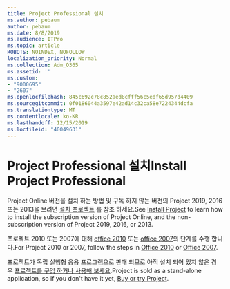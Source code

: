 ```yaml
---
title: Project Professional 설치
ms.author: pebaum
author: pebaum
ms.date: 8/8/2019
ms.audience: ITPro
ms.topic: article
ROBOTS: NOINDEX, NOFOLLOW
localization_priority: Normal
ms.collection: Adm_O365
ms.assetid: ''
ms.custom:
- "9000695"
- "2607"
ms.openlocfilehash: 845c692c78c852aed8cfff56c5edf65d957d4409
ms.sourcegitcommit: 0f0186044a3597e42ad14c32ca58e7224344dcfa
ms.translationtype: MT
ms.contentlocale: ko-KR
ms.lasthandoff: 12/15/2019
ms.locfileid: "40049631"
---
```

# <a name="install-project-professional"></a><span data-ttu-id="8181c-102">Project Professional 설치</span><span class="sxs-lookup"><span data-stu-id="8181c-102">Install Project Professional</span></span>

<span data-ttu-id="8181c-103">Project Online 버전을 설치 하는 방법 및 구독 하지 않는 버전의 Project 2019, 2016 또는 2013을 보려면 [설치 프로젝트](https://support.office.com/article/install-project-7059249b-d9fe-4d61-ab96-5c5bf435f281) 를 참조 하세요.</span><span class="sxs-lookup"><span data-stu-id="8181c-103">See [Install Project](https://support.office.com/article/install-project-7059249b-d9fe-4d61-ab96-5c5bf435f281) to learn how to install the subscription version of Project Online, and the non-subscription version of Project 2019, 2016, or 2013.</span></span> 

<span data-ttu-id="8181c-104">프로젝트 2010 또는 2007에 대해 [office 2010](https://support.office.com/article/install-office-2010-1b8f3c9b-bdd2-4a4f-8c88-aa756546529d) 또는 [office 2007](https://support.office.com/article/install-office-2007-88a8e329-3335-4f82-abb2-ecea3e319657)의 단계를 수행 합니다.</span><span class="sxs-lookup"><span data-stu-id="8181c-104">For Project 2010 or 2007, follow the steps in [Office 2010](https://support.office.com/article/install-office-2010-1b8f3c9b-bdd2-4a4f-8c88-aa756546529d) or [Office 2007](https://support.office.com/article/install-office-2007-88a8e329-3335-4f82-abb2-ecea3e319657).</span></span> 

<span data-ttu-id="8181c-105">프로젝트가 독립 실행형 응용 프로그램으로 판매 되므로 아직 설치 되어 있지 않은 경우 [프로젝트를 구입 하거나 사용해 보세요](https://products.office.com/project).</span><span class="sxs-lookup"><span data-stu-id="8181c-105">Project is sold as a stand-alone application, so if you don't have it yet, [Buy or try Project](https://products.office.com/project).</span></span> 





